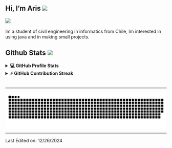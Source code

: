## Hi, I’m Aris <img src = "https://media2.giphy.com/media/QssGEmpkyEOhBCb7e1/giphy.gif?cid=ecf05e47a0n3gi1bfqntqmob8g9aid1oyj2wr3ds3mg700bl&rid=giphy.gif" width = 30px> 
<p>
  <a href="https://github.com/DenverCoder1/readme-typing-svg"><img src="https://readme-typing-svg.herokuapp.com?&font=IBM+Plex+Sans&color=abcdef&size=20&lines=Welcome+to+my+GitHub+Profile!;I'm+a+Data+Scientist;I'm+also+studying+Computer+Engineering" /></a>
</p>

<p >Im a student of civil engineering in informatics from Chile, Im interested in using java and in making small projects. 
</p>


## Github Stats <img src = "https://i.pinimg.com/originals/65/c4/f4/65c4f452571be1261e9c623f7da488ac.gif" width = 35px>


<details> 
  <summary><b>💻 GitHub Profile Stats</b></summary>
  <br/>
  <p align="center">
    <a href="https://github.com/Jtoro12/github-readme-stats"><img alt="Jtoro12 Github Stats" src="https://github-readme-stats.vercel.app/api?username=Jtoro12&show_icons=true&count_private=true&theme=tokyonight" height="192px"/></a>
<br/>
  &nbsp;
	  <img src="https://github-readme-stats.vercel.app/api/top-langs?username=Jtoro12&show_icons=true&locale=en&layout=compact&theme=tokyonight" alt="Jtoro12" height="192px"/>
  <br/>
  </p>
</details>

<details>
  <summary><b>⚡ GitHub Contribution Streak</b></summary>
  <br/>
   <a href="https://github.com/Jtoro12"><img alt="Jtoro12 Contribution Streak" src="https://github-readme-streak-stats.Jtoro12.com/?user=Jtoro12&theme=tokyonight" /></a>
  <br/>

</details>


<br/>


----

<p align="center">
  <img  src="https://raw.githubusercontent.com/Elanza-48/Elanza-48/main/resources/img/github-contribution-grid-snake.svg"
    alt="example" />
</p>

-----
Last Edited on: 12/26/2024
